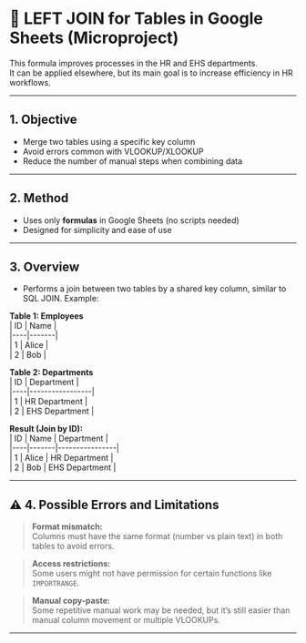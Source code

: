# 🔗 LEFT JOIN for Tables in Google Sheets (Microproject)

This formula improves processes in the HR and EHS departments.  
It can be applied elsewhere, but its main goal is to increase efficiency in HR workflows.

---

##  1. Objective

- Merge two tables using a specific key column  
- Avoid errors common with VLOOKUP/XLOOKUP  
- Reduce the number of manual steps when combining data

---

##  2. Method

- Uses only **formulas** in Google Sheets (no scripts needed)  
- Designed for simplicity and ease of use

---

##  3. Overview

- Performs a join between two tables by a shared key column, similar to SQL JOIN. Example:

**Table 1: Employees**  
| ID | Name  |  
|----|-------|  
| 1  | Alice |  
| 2  | Bob   |  

**Table 2: Departments**  
| ID | Department      |  
|----|-----------------|  
| 1  | HR Department   |  
| 2  | EHS Department  |  

**Result (Join by ID):**  
| ID | Name  | Department     |  
|----|-------|----------------|  
| 1  | Alice | HR Department  |  
| 2  | Bob   | EHS Department |

---

## ⚠️ 4. Possible Errors and Limitations

> **Format mismatch:**  
> Columns must have the same format (number vs plain text) in both tables to avoid errors.  

> **Access restrictions:**  
> Some users might not have permission for certain functions like `IMPORTRANGE`.  

> **Manual copy-paste:**  
> Some repetitive manual work may be needed, but it’s still easier than manual column movement or multiple VLOOKUPs.

---
